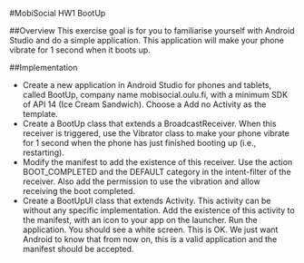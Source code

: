 #MobiSocial HW1 BootUp

##Overview
This exercise goal is for you to familiarise yourself with Android Studio and do a simple application. This application will make your phone vibrate for 1 second when it boots up.



##Implementation
* Create a new application in Android Studio for phones and tablets, called BootUp, company name mobisocial.oulu.fi, with a minimum SDK of API 14 (Ice Cream Sandwich). Choose a Add no Activity as the template.
* Create a BootUp class that extends a BroadcastReceiver. When this receiver is triggered, use the Vibrator class to make your phone vibrate for 1 second when the phone has just finished booting up (i.e., restarting).
* Modify the manifest to add the existence of this receiver. Use the action BOOT_COMPLETED and the DEFAULT category in the intent-filter of the receiver. Also add the permission to use the vibration and allow receiving the boot completed.
* Create a BootUpUI class that extends Activity. This activity can be without any specific implementation. Add the existence of this activity to the manifest, with an icon to your app on the launcher. Run the application. You should see a white screen. This is OK. We just want Android to know that from now on, this is a valid application and the manifest should be accepted.


